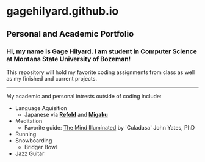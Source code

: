 # gagehilyard.github.io

## Personal and Academic Portfolio

### Hi, my name is Gage Hilyard. I am student in Computer Science at Montana State University of Bozeman!

This repository will hold my favorite coding assignments from class as well as my finished and current projects.

*****

My academic and personal intrests outside of coding include:<br>
- Language Aquisition<br>
    - Japanese via **[Refold](https://refold.la)** and **[Migaku](https://www.migaku.io/)**<br>
- Meditation<br>
  - Favorite guide: [The Mind Illuminated](https://www.amazon.com/Mind-Illuminated-Meditation-Integrating-Mindfulness/dp/1501156985/ref=sr_1_1?dchild=1&keywords=the+mind+illuminated&qid=1633475212&sr=8-1) by 'Culadasa' John Yates, PhD
- Running<br>
- Snowboarding<br>
  - Bridger Bowl
- Jazz Guitar<br>
